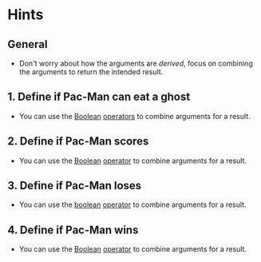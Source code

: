 # Hints

## General

- Don't worry about how the arguments are _derived_, focus on combining the arguments to return the intended result.

## 1. Define if Pac-Man can eat a ghost

- You can use the [Boolean][boolean] [operators][boolean-operators] to combine arguments for a result.

## 2. Define if Pac-Man scores

- You can use the [Boolean][boolean] [operator][boolean-operators] to combine arguments for a result.

## 3. Define if Pac-Man loses

- You can use the [boolean][boolean] [operator][boolean-operators] to combine arguments for a result.

## 4. Define if Pac-Man wins

- You can use the [Boolean][boolean] [operator][boolean-operators] to combine arguments for a result.

[boolean]: https://docs.python.org/3/library/stdtypes.html#truth
[boolean-operators]: https://docs.python.org/3/library/stdtypes.html#boolean-operations-and-or-not
